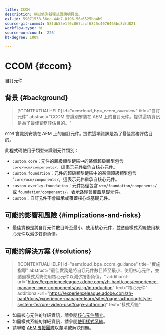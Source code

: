 ```yaml
---
title: CCOM
description: 模式偵測器程式碼說明頁面。
exl-id: 59071538-56ec-44e7-8196-56e6525bb4b9
source-git-commit: 58fdb55e1f0c067dacf6825c4076465bc8c5d821
workflow-type: ht
source-wordcount: '226'
ht-degree: 100%

---
```


# CCOM {#ccom}

自訂元件

## 背景 {#background}

>[!CONTEXTUALHELP]
>id="aemcloud_bpa_ccom_overview"
>title="自訂元件"
>abstract="CCOM 會識別安裝在 AEM 上的自訂元件。提供這項資訊是為了最佳實務評估目的。"

`CCOM` 會識別安裝在 AEM 上的自訂元件。提供這項資訊是為了最佳實務評估目的。

此程式碼使用子類型來識別元件類別：

* `custom.core`：元件的超級類型鏈結中的某個超級類型包含 `core/wcm/components/`，這表示元件繼承自核心元件。
* `custom.foundation`：元件的超級類型鏈結中的某個超級類型包含 &quot;`core/wcm/components/`，這表示元件繼承自核心元件。
* `custom.overlay.foundation`：元件路徑包含 `wcm/foundation/components/` 或 `foundation/components/`，表示路徑會覆蓋基礎元件。
* `custom`：自訂元件不會繼承或覆蓋核心或基礎元件。

## 可能的影響和風險 {#implications-and-risks}

* 最佳實務是將自訂元件數目降至最小、使用核心元件，並透過樣式系統使用核心元件以減少技術負債。

## 可能的解決方案 {#solutions}

>[!CONTEXTUALHELP]
>id="aemcloud_bpa_ccom_guidance"
>title="實施指導"
>abstract="最佳實務是將自訂元件數目降至最小、使用核心元件，並透過樣式系統使用核心元件以減少技術負債。"
>additional-url="https://experienceleague.adobe.com/zh-hant/docs/experience-manager-core-components/using/introduction" text="核心元件"
>additional-url="https://experienceleague.adobe.com/zh-hant/docs/experience-manager-learn/sites/page-authoring/style-system-feature-video-use#page-authoring" text="樣式系統"

* 如需核心元件的詳細資訊，請參閱[核心元件簡介](https://experienceleague.adobe.com/zh-hant/docs/experience-manager-core-components/using/introduction)。
* 如需樣式系統的詳細資訊，請參閱[使用樣式系統](https://experienceleague.adobe.com/zh-hant/docs/experience-manager-learn/sites/page-authoring/style-system-feature-video-use#page-authoring)。
* 請聯絡 [AEM 支援團隊](https://helpx.adobe.com/tw/enterprise/using/support-for-experience-cloud.html)以釐清或解決問題。
